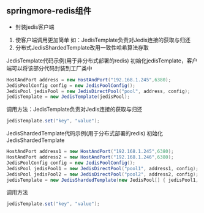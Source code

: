 ## springmore-redis组件
* 封装jedis客户端
1. 使客户端调用更加简单
如：JedisTemplate负责对Jedis连接的获取与归还
2. 分布式JedisShardedTemplate改用一致性哈希算法存取

JedisTemplate代码示例(用于非分布式部署的redis)
初始化jedisTemplate，客户端可以将该部分代码封装到工厂类中
```java
HostAndPort address = new HostAndPort("192.168.1.245",6380);
JedisPoolConfig config = new JedisPoolConfig();
JedisPool jedisPool = new JedisDirectPool("pool", address, config);
jedisTemplate = new JedisTemplate(jedisPool);
```
调用方法：JedisTemplate负责对Jedis连接的获取与归还
```java
jedisTemplate.set("key", "value");
```

JedisShardedTemplate代码示例(用于分布式部署的redis)
初始化JedisShardedTemplate
```java
HostAndPort address1 = new HostAndPort("192.168.1.245",6380);
HostAndPort address2 = new HostAndPort("192.168.1.246",6380);
JedisPoolConfig config = new JedisPoolConfig();
JedisPool jedisPool1 = new JedisDirectPool("pool1", address1, config);
JedisPool jedisPool2 = new JedisDirectPool("pool2", address2, config);
jedisTemplate = new JedisShardedTemplate(new JedisPool[] { jedisPool1, jedisPool2 });
```

调用方法
```java
jedisTemplate.set("key", "value");
```
